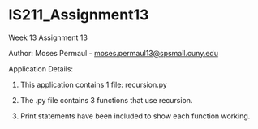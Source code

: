 # IS211_Assignment13
Week 13 Assignment 13

Author: Moses Permaul - moses.permaul13@spsmail.cuny.edu

Application Details:

1) This application contains 1 file: recursion.py

2) The .py file contains 3 functions that use recursion.

3) Print statements have been included to show each function working.
